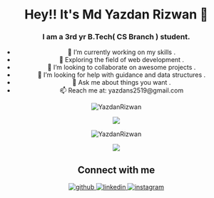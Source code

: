 
<h1 align="center">Hey!!  It's Md Yazdan Rizwan 👋</h1>
<h3 align="center">I am a 3rd yr B.Tech( CS Branch ) student.</h1>
<ul align="center">
  <li>🔭 I’m currently working on my skills .</li>
  <li>🌱 Exploring the field of web development .</li>
  <li>👯 I’m looking to collaborate on awesome projects .</li>
  <li>🤔 I’m looking for help with guidance and data structures .</li>
  <li>💬 Ask me about things you want .</li>
  <li>📫 Reach me at: yazdans2519@gmail.com</li>
 </ul>

<p align="center"> <img src="https://komarev.com/ghpvc/?username=YazdanRizwan" alt="YazdanRizwan" /> </p>

<!--
### Tech Stack

<p align="left">
  <img src="https://devicons.github.io/devicon/devicon.git/icons/bootstrap/bootstrap-plain.svg" alt="bootstrap" width="40" height="40"/> 
  <img src="https://devicons.github.io/devicon/devicon.git/icons/c/c-original.svg" alt="c" width="40" height="40"/> 
  <img src="https://devicons.github.io/devicon/devicon.git/icons/cplusplus/cplusplus-original.svg" alt="cplusplus" width="40" height="40"/> 
  <img src="https://devicons.github.io/devicon/devicon.git/icons/css3/css3-original-wordmark.svg" alt="css3" width="40" height="40"/> 
  <img src="https://devicons.github.io/devicon/devicon.git/icons/html5/html5-original-wordmark.svg" alt="html5" width="40" height="40"/> 
  <img src="https://devicons.github.io/devicon/devicon.git/icons/javascript/javascript-original.svg" alt="javascript" width="40" height="40"/> 
  <img src="https://raw.githubusercontent.com/prplx/svg-logos/5585531d45d294869c4eaab4d7cf2e9c167710a9/svg/materialize.svg" alt="materialize" width="40" height="40"/> 
  <img src="https://devicons.github.io/devicon/devicon.git/icons/mysql/mysql-original-wordmark.svg" alt="mysql" width="40" height="40"/>   
  <img src="https://devicons.github.io/devicon/devicon.git/icons/react/react-original-wordmark.svg" alt="react" width="40" height="40"/>
</p> -->


<p align="center">
  <img src="https://github-readme-stats.vercel.app/api/top-langs/?username=YazdanRizwan&layout=compact&langs_count=8 alt="YazdanRizwan" />
</p>
<p align="center">
  <img align="center" src="https://github-readme-stats.vercel.app/api?username=YazdanRizwan&show_icons=true" alt="YazdanRizwan" />
</p>
<p align="center">
  <img src="https://github-readme-streak-stats.herokuapp.com/?user=YazdanRizwan&layout=compact" />
</p>

<h2 align="center">Connect with me</h2>
<div align="center">  
  <a href="https://github.com/YazdanRizwan" target="_blank">
    <img src=https://img.shields.io/badge/github-%2324292e.svg?&style=for-the-badge&logo=github&logoColor=white alt=github style="margin-bottom: 5px;" />
  </a>
  <a href="https://www.linkedin.com/in/md-yazdan-rizwan-2966b91a7/" target="_blank">
    <img src=https://img.shields.io/badge/linkedin-%231E77B5.svg?&style=for-the-badge&logo=linkedin&logoColor=white alt=linkedin style="margin-bottom: 5px;" />
  </a>
  <a href="https://www.instagram.com/heart_beat_8f/" target="_blank">
    <img src=https://img.shields.io/badge/instagram-%23000000.svg?&style=for-the-badge&logo=instagram&logoColor=white alt=instagram style="margin-bottom: 5px;" />
  </a>
</div>  
  


